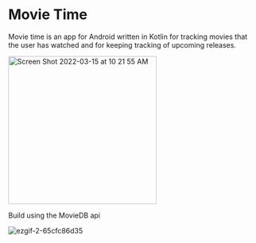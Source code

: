 # Movie Time
Movie time is an app for Android written in Kotlin for tracking movies that the user has watched and for keeping tracking of upcoming releases.

<img width="298" alt="Screen Shot 2022-03-15 at 10 21 55 AM" src="https://user-images.githubusercontent.com/16601367/158436143-0ec6e258-353c-4b55-acc4-240123650519.png">

Build using the MovieDB api

![ezgif-2-65cfc86d35](https://user-images.githubusercontent.com/16601367/158436199-101f1f72-65d4-482a-9cd0-e22d6ad3d755.gif)
